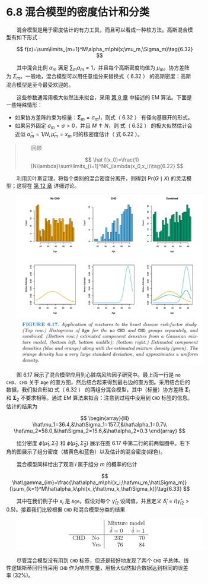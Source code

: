 # 6.8 混合模型的密度估计和分类
<style>p{text-indent:2em;2}</style>

混合模型是用于密度估计的有力工具，而且可以看成一种核方法。高斯混合模型有如下形式：

$$
f(x)=\sum\limits_{m=1}^M\alpha_m\phi(x;\mu_m,\Sigma_m)\tag{6.32}
$$

其中混合比例 $\alpha_m$ 满足 $\sum_m\alpha_m=1$，并且每个高斯密度均值为 $\mu_m$，协方差阵为 $\Sigma_m$。一般地，混合模型可以用任意组分来替换式（ 6.32 ） 的高斯密度：高斯混合模型是至今最受欢迎的。

这些参数通常用极大似然法来拟合，采用 [第 8 章](/08-Model-Inference-and-Averaging/8.5-The-EM-Algorithm/index.html) 中描述的 EM 算法。下面是一些特殊情形：

- 如果协方差阵约束为标量：$\boldsymbol{\Sigma}_m=\sigma_m I$，则式（ 6.32 ） 有径向基展开的形式。
- 如果另外固定 $\sigma_m=\sigma>0$，并且 $M\uparrow N$，则 式（ 6.32 ） 的极大似然估计会近似 $\hat\alpha_m=1/N,\hat\mu_m=x_m$ 时的核密度估计（  式 6.22 ）。

> 回顾
>    
>$$
\hat f(x_0)=\frac{1}{N\lambda}\sum\limits_{i=1}^NK_\lambda(x_0,x_i)\tag{6.22}   
>$$

利用贝叶斯定理，将每个类别的混合密度分离开，则得到 $\mathrm{Pr}(G\mid X)$ 的灵活模型；这将在 [第 12 章](/12-Support-Vector-Machines-and-Flexible-Discriminants/12.1-Introduction/index.html) 详细讨论。

![](../img/06/fig6.17.png)

图 6.17 展示了混合模型应用到心脏病风险因子研究中。最上面一行是 `no CHD`、`CHD` 关于 `Age` 的直方图，然后结合起来得到最右边的直方图。采用结合后的数据，我们拟合形如 式（ 6.32 ） 的两组分混合模型，其中（标量）协方差阵 $\boldsymbol{\Sigma}_1$ 和 $\boldsymbol{\Sigma}_2$ 不要求相等。通过 EM 算法来拟合：注意到过程中没用到 `CHD` 标签的信息。估计的结果为

$$
\begin{array}{lll}
\hat\mu_1=36.4,&\hat\Sigma_1=157.7,&\hat\alpha_1=0.7\\
\hat\mu_2=58.0,&\hat\Sigma_2=15.6,&\hat\alpha_2=0.3
\end{array}
$$

组分密度 $\phi(\hat\mu_1,\hat\Sigma_1)$ 和 $\phi(\hat\mu_2,\hat\Sigma_2)$ 展示在图 6.17 中第二行的前两幅图中。右下角的图展示了组分密度（橘黄色和蓝色）以及估计的混合密度(绿色)。

混合模型同样给出了观测 $i$ 属于组分 $m$ 的概率的估计


$$
\hat\gamma_{im}=\frac{\hat\alpha_m\phi(x_i;\hat\mu_m,\hat\Sigma_m)}{\sum_{k=1}^M\hat\alpha_k\phi(x_i;\hat\mu_k,\hat\Sigma_k)}\tag{6.33}
$$

其中在我们例子中 $x_i$ 是 `Age`。假设对每个 $\hat\gamma_{i2}$ 设阈值，并且定义 $\hat\delta_i=I(\hat\gamma_{i2}>0.5)$。接着我们比较根据 `CHD` 和混合模型分类的结果

![](../img/06/res.p215.png)

尽管混合模型没有用到 `CHD` 标签，但还是较好地发现了两个 `CHD` 子总体。线性逻辑斯蒂回归当采用 `CHD` 作为响应变量，用极大似然拟合数据达到相同的误差率 $(32\%)$。
